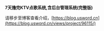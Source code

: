 **7天撸完KTV点歌系统,含后台管理系统(完整版)**

请移步至博客查看介绍，[https://blog.usword.cn](https://blog.usword.cn/views/project/96115/)
